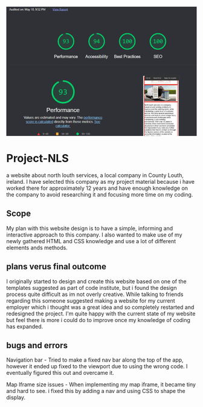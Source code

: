 ![NLS lighthouse test](lighthouse.PNG)
# Project-NLS
a website about north louth services, a local company in County Louth, ireland. 
I have selected this company as my project material because i have worked there for approximately 12 years and have enough knowledge on the company to avoid researching it and focusing more time on my coding. 

## Scope
My plan with this website design is to have a simple, informing and interactive approach to this company.
I also wanted to make use of my newly gathered HTML and CSS knowledge and use a lot of different elements ands methods. 

## plans verus final outcome
I originally started to design and create this website based on one of the templates suggested as part of code institute, but i found the design process quite difficult as im not overly creative. While talking to friends regarding this someone suggested making a website for my current employer which i thought was a great idea and so completely restarted and redesigned the project. I'm quite happy with the current state of my website but feel there is more i could do to improve once my knowledge of coding has expanded. 

## bugs and errors 
Navigation bar - Tried to make a fixed nav bar along the top of the app, however it ended up fixed to the viewport due to using the wrong code. I eventually figured this out and overcame it. 

Map Iframe size issues - When implementing my map iframe, it became tiny and hard to see. i fixed this by adding a nav and using CSS to shape the display. 